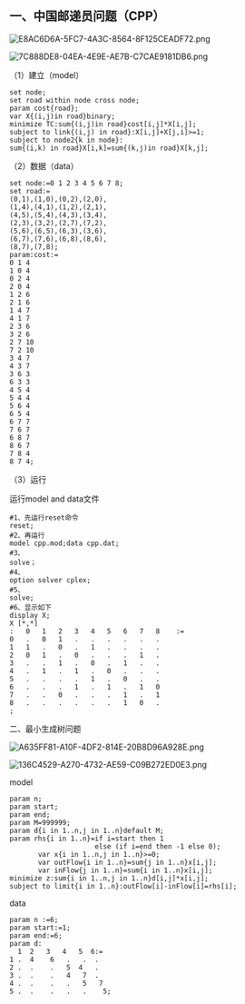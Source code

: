 ## 一、中国邮递员问题（CPP）

![E8AC6D6A-5FC7-4A3C-8564-8F125CEADF72.png](http://ww1.sinaimg.cn/large/006FuVcvgy1gqvsboliekj60zk0ex75v02.jpg)



![7C888DE8-04EA-4E9E-AE7B-C7CAE9181DB6.png](http://ww1.sinaimg.cn/large/006FuVcvgy1gqvsd3u679j60zk0i1wj502.jpg)

（1）建立（model）

```ampl
set node;
set road within node cross node;
param cost{road};
var X{(i,j)in road}binary;
minimize TC:sum{(i,j)in road}cost[i,j]*X[i,j];
subject to link{(i,j) in road}:X[i,j]+X[j,i]>=1;
subject to node2{k in node}:
sum{(i,k) in road}X[i,k]=sum{(k,j)in road}X[k,j];
```

（2）数据（data）

```ampl
set node:=0 1 2 3 4 5 6 7 8;
set road:=
(0,1),(1,0),(0,2),(2,0),
(1,4),(4,1),(1,2),(2,1),
(4,5),(5,4),(4,3),(3,4),
(2,3),(3,2),(2,7),(7,2),
(5,6),(6,5),(6,3),(3,6),
(6,7),(7,6),(6,8),(8,6),
(8,7),(7,8);
param:cost:=
0 1 4
1 0 4
0 2 4
2 0 4
1 2 6
2 1 6
1 4 7
4 1 7
2 3 6
3 2 6
2 7 10
7 2 10
3 4 7
4 3 7
3 6 3
6 3 3
4 5 4
5 4 4
5 6 4
6 5 4
6 7 7
7 6 7
6 8 7
8 6 7
7 8 4
8 7 4;
```

（3）运行

运行model and data文件

```ampl
#1、先运行reset命令
reset;
#2、再运行
model cpp.mod;data cpp.dat;
#3、
solve；
#4、
option solver cplex;
#5、
solve;
#6、显示如下
display X;
X [*,*]
:   0   1   2   3   4   5   6   7   8    :=
0   .   0   1   .   .   .   .   .   .
1   1   .   0   .   1   .   .   .   .
2   0   1   .   0   .   .   .   1   .
3   .   .   1   .   0   .   1   .   .
4   .   1   .   1   .   0   .   .   .
5   .   .   .   .   1   .   0   .   .
6   .   .   .   1   .   1   .   1   0
7   .   .   0   .   .   .   1   .   1
8   .   .   .   .   .   .   1   0   .
;

```



二、最小生成树问题

![A635FF81-A10F-4DF2-814E-20B8D96A928E.png](http://ww1.sinaimg.cn/large/006FuVcvgy1gqvt4p43zlj60rh0k0n0002.jpg)

![136C4529-A270-4732-AE59-C09B272ED0E3.png](http://ww1.sinaimg.cn/large/006FuVcvgy1gqvt56kqq1j60qp0k0ju802.jpg)

model

```ampl
param n;
param start;
param end;
param M=999999;
param d{i in 1..n,j in 1..n}default M;
param rhs{i in 1..n}=if i=start then 1
                     else (if i=end then -1 else 0);
       var x{i in 1..n,j in 1..n}>=0;
       var outFlow{i in 1..n}=sum{j in 1..n}x[i,j];
       var inFlow{j in 1..n}=sum{i in 1..n}x[i,j];
minimize z:sum{i in 1..n,j in 1..n}d[i,j]*x[i,j];
subject to limit{i in 1..n}:outFlow[i]-inFlow[i]=rhs[i];
```

data

```ampl
param n :=6;
param start:=1;
param end:=6;
param d:
  1  2   3   4   5  6:=
1 .  4    6   .   .  .
2 .  .    .   5  4   .
3 .  .    .   4   7  .
4 .  .    .   .   5   7
5 .  .    .   .   .    5;
```



